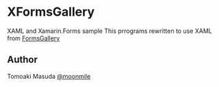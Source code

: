 XFormsGallery
=============

XAML and Xamarin.Forms sample
This prrograms rewritten to use XAML from 
[FormsGallery](https://github.com/xamarin/xamarin-forms-samples/tree/master/FormsGallery)

Author
-------------
Tomoaki Masuda [@moonmile](https://twitter.com/moonmile)
